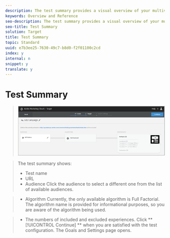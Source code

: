 ```yaml
---
description: The test summary provides a visual overview of your multivariate test.
keywords: Overview and Reference
seo-description: The test summary provides a visual overview of your multivariate test.
seo-title: Test Summary
solution: Target
title: Test Summary
topic: Standard
uuid: e7b3ee25-7630-49c7-b8d0-f2f01100c2cd
index: y
internal: n
snippet: y
translate: y
---
```


# Test Summary


>![](../../../assets/summary2.png) 

>The test summary shows: 
>
>* Test name
>* URL
>* Audience Click the audience to select a different one from the list of available audiences. 

>* Algorithm Currently, the only available algorithm is Full Factorial. The algorithm name is provided for informational purposes, so you are aware of the algorithm being used. 

>* The numbers of included and excluded experiences.
>Click ** [!UICONTROL  Continue] ** when you are satisfied with the test configuration. The Goals and Settings page opens. 

